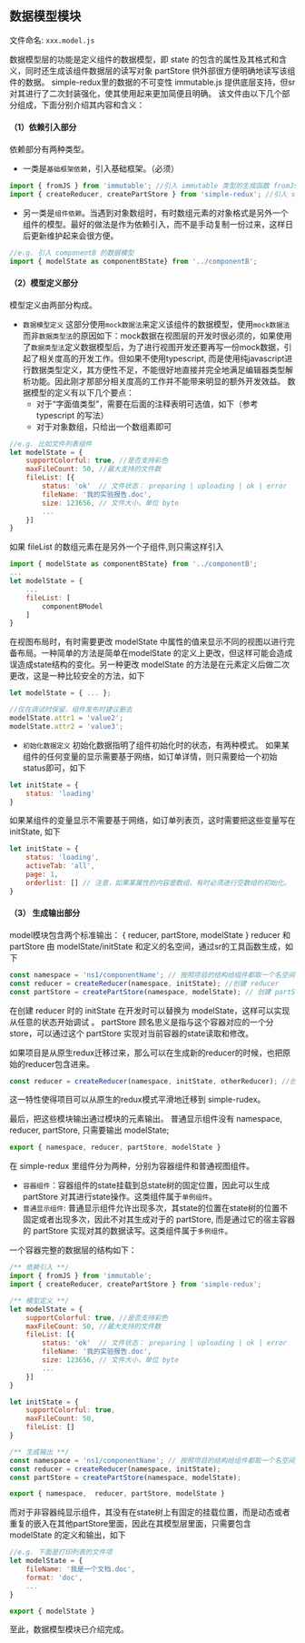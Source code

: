 ## 数据模型模块
文件命名: `xxx.model.js`

数据模型层的功能是定义组件的数据模型，即 state 的包含的属性及其格式和含义，同时还生成该组件数据层的读写对象 partStore 供外部很方便明确地读写该组件的数据。
simple-redux里的数据的不可变性 immutable.js 提供底层支持，但sr对其进行了二次封装强化，使其使用起来更加简便且明确。
该文件由以下几个部分组成，下面分别介绍其内容和含义：

#### （1）依赖引入部分
依赖部分有两种类型。

- 一类是`基础框架依赖`，引入基础框架。（必须）
```javascript
import { fromJS } from 'immutable'; //引入 immutable 类型的生成函数 fromJs
import { createReducer, createPartStore } from 'simple-redux'; //引入 simple-redux 的两个构建函数
```

- 另一类是`组件依赖`。当遇到对象数组时，有时数组元素的对象格式是另外一个组件的模型。最好的做法是作为依赖引入，而不是手动复制一份过来，这样日后更新维护起来会很方便。
```javascript
//e.g. 引入 componentB 的数据模型
import { modelState as componentBState} from '../componentB';
```

#### （2）模型定义部分
模型定义由两部分构成。

- `数据模型定义`
这部分使用`mock数据法`来定义该组件的数据模型，使用`mock数据法`而非`数据类型法`的原因如下：mock数据在视图层的开发时很必须的，如果使用了`数据类型法`定义数据模型后，为了进行视图开发还要再写一份mock数据，引起了相关度高的开发工作。但如果不使用typescript, 而是使用纯javascript进行数据类型定义，其方便性不足，不能很好地直接并完全地满足编辑器类型解析功能。因此刚才那部分相关度高的工作并不能带来明显的额外开发效益。
数据模型的定义有以下几个要点：
	- 对于“字面值类型”，需要在后面的注释表明可选值，如下（参考 typescript 的写法）
	- 对于对象数组，只给出一个数组素即可

```javascript
//e.g. 比如文件列表组件
let modelState = {
	supportColorful: true, //是否支持彩色
	maxFileCount: 50, //最大支持的文件数
	fileList: [{
		status: 'ok'  // 文件状态： preparing | uploading | ok | error 
		fileName: '我的实验报告.doc', 
		size: 123656, // 文件大小，单位 byte
		...
	}]
}
```

如果 fileList 的数组元素在是另外一个子组件,则只需这样引入

```javascript
import { modelState as componentBState} from '../componentB';
...
let modelState = {
	...
	fileList: [
		componentBModel
	]
}
```

在视图布局时，有时需要更改 modelState 中属性的值来显示不同的视图以进行完备布局。一种简单的方法是简单在modelState 的定义上更改，但这样可能会造成误造成state结构的变化。另一种更改 modelState 的方法是在元素定义后做二次更改，这是一种比较安全的方法，如下

```javascript
let modelState = { ... };

//仅在调试时保留，组件发布时建议删去
modelState.attr1 = 'value2';
modelState.attr2 = 'value3';

```

- `初始化数据定义`
初始化数据指明了组件初始化时的状态，有两种模式。
如果某组件的任何变量的显示需要基于网络，如订单详情，则只需要给一个初始status即可，如下

```javascript
let initState = {
	status: 'loading'
}
```

如果某组件的变量显示不需要基于网络，如订单列表页，这时需要把这些变量写在 initState, 如下

```javascript
let initState = {
	status: 'loading',
	activeTab: 'all',
	page: 1,
	orderlist: [] // 注意，如果某属性的内容是数组，有时必须进行空数组的初始化。
}
```

#### （3） 生成输出部分
model模块包含两个标准输出： { reducer, partStore, modelState }
reducer 和 partStore 由 modelState/initState 和定义的名空间，通过sr的工具函数生成，如下

```javascript
const namespace = 'ns1/componentName'; // 按照项目的结构给组件都取一个名空间
const reducer = createReducer(namespace, initState); //创建 reducer
const partStore = createPartStore(namespace, modelState); // 创建 partStore
```
在创建 reducer 时的 initState 在开发时可以替换为 modelState，这样可以实现从任意的状态开始调试 。
partStore 顾名思义是指与这个容器对应的一个分store，可以通过这个 partStore 实现对当前容器的state读取和修改。

如果项目是从原生redux迁移过来，那么可以在生成新的reducer的时候，也把原始的reducer包含进来。

```javascript
const reducer = createReducer(namespace, initState, otherReducer); //创建 reducer
```
这一特性使得项目可以从原生的redux模式平滑地迁移到 simple-rudex。

最后，把这些模块输出通过模块的元素输出。
普通显示组件没有 namespace, reducer, partStore, 只需要输出 modelState; 

```javascript
export { namespace, reducer, partStore, modelState }
```


在 simple-redux 里组件分为两种，分别为容器组件和普通视图组件。
- `容器组件`：容器组件的state挂载到总state树的固定位置，因此可以生成 partStore 对其进行state操作。这类组件属于`单例组件`。
- `普通显示组件`: 普通显示组件允许出现多次，其state的位置在state树的位置不固定或者出现多次，因此不对其生成对于的 partStore, 而是通过它的宿主容器的 partStore 实现对其的数据读写。这类组件属于`多例组件`。

一个容器完整的数据层的结构如下：

```javascript
/** 依赖引入 **/
import { fromJS } from 'immutable'; 
import { createReducer, createPartStore } from 'simple-redux';

/** 模型定义 **/
let modelState = {
	supportColorful: true, //是否支持彩色
	maxFileCount: 50, //最大支持的文件数
	fileList: [{
		status: 'ok'  // 文件状态： preparing | uploading | ok | error 
		fileName: '我的实验报告.doc', 
		size: 123656, // 文件大小，单位 byte
		...
	}]
}

let initState = {
	supportColorful: true,
	maxFileCount: 50,
	fileList: []
}

/** 生成输出 **/
const namespace = 'ns1/componentName'; // 按照项目的结构给组件都取一个名空间
const reducer = createReducer(namespace, initState);
const partStore = createPartStore(namespace, modelState);

export { namespace,  reducer, partStore, modelState }

```

而对于非容器纯显示组件，其没有在state树上有固定的挂载位置，而是动态或者重复的嵌入在其他partStore里面，因此在其模型层里面，只需要包含 modelState 的定义和输出，如下

```javascript
//e.g. 下面是打印列表的文件项
let modelState = {
	fileName: '我是一个文档.doc',
	format: 'doc',
	...
}

export { modelState }
```

至此，数据模型模块已介绍完成。